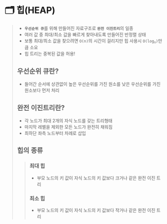# 🗂️ 힙(HEAP)
> - <code>**우선순위 큐**</code>를 위해 만들어진 자료구조로 <code>**완전 이진트리**</code>의 일종
> - 여러 값 중 최대/최소 값을 빠르게 찾아내도록 만들어진 반정렬 상태
> - 보통 최대/최소 값을 찾으려면 <code>O(n)</code>의 시간이 걸리지만 힙 사용시 <code>O(log<sub>n</sub>)</code>만큼 소요
> - 힙 트리는 중복된 값을 허용!
>
> ## 우선순위 큐란?
> - 들어간 순서에 상관없이 높은 우선순위를 가진 원소를 낮은 우선순위를 가진 원소보다 먼저 처리
>
> ## 완전 이진트리란?
> - 각 노드가 최대 2개의 자식 노드를 갖는 트리형태
> - 마지막 레벨을 제외한 모든 노드가 완전히 채워짐
> - 최하단 좌측 노드부터 차례로 삽입
>
> ## 힙의 종류
> > ### 최대 힙
> > - 부모 노드의 키 값이 자식 노드의 키 값보다 크거나 같은 완전 이진 트리
> >
> > ### 최소 힙
> > - 부모 노드의 키 값이 자식 노드의 키 값보다 작거나 같은 완전 이진 트리
